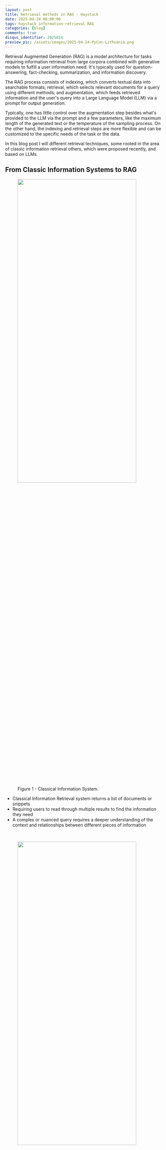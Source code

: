 ```yaml
---
layout: post
title: Retrieval methods in RAG - Haystack
date: 2025-04-24 00:00:00
tags: haystack information-retrieval RAG 
categories: [blog]
comments: true
disqus_identifier: 2025024
preview_pic: /assets/images/2025-04-24-PyCon-Lithuania.png
---
```


Retrieval Augmented Generation (RAG) is a model architecture for tasks requiring information retrieval from large corpora combined with generative models to fulfill a user information need. It's typically used for question-answering, fact-checking, summarization, and information discovery.

The RAG process consists of indexing, which converts textual data into searchable formats; retrieval, which selects relevant documents for a query using different methods; and augmentation, which feeds retrieved information and the user's query into a Large Language Model (LLM) via a prompt for output generation.

Typically, one has little control over the augmentation step besides what's provided to the LLM via the prompt and a few parameters, like the maximum length of the generated text or the temperature of the sampling process. On the other hand, the indexing and retrieval steps are more flexible and can be customized to the specific needs of the task or the data.


In this blog post I will different retrieval techniques, some rooted in the area of classic information retrieval others, which were proposed recently, and based on LLMs.


## __From Classic Information Systems to RAG__

<figure>
  <img style="width: 95%; height: 50%" src="/assets/images/2025-04-24-IR-to-RAG_1.png">
  <figcaption>Figure 1 - Classical Information System.</figcaption>
</figure>

- Classical Information Retrieval system returns a list of documents or snippets
- Requiring users to read through multiple results to find the information they need
- A complex or nuanced query requires a deeper understanding of the context and relationships between different pieces of information

<br>

<figure>
  <img style="width: 95%; height: 50%" src="/assets/images/2025-04-24-IR-to-RAG_2.png">
  <figcaption>Figure 2 - Retrieval Augmented Generation system.</figcaption>
</figure>

- What if, instead the user sifting through the results, we build a prompt composed by retrieved snippets together with the query and feed it to an LLM? 


<figure>
  <img style="width: 95%; height: 50%" src="/assets/images/2025-04-24-RAG.png">
  <figcaption>Figure 3 - Retrieval Augmented Generation system.</figcaption>
</figure>


### __Baseline Retrieval__


**User Query**

● **Indexing**: split documents into chunks and index in a vector db

● **Query**: retrieve chunks 

a. embedding similarity with query

b. using query as keyword filter

● **Ranking**: rank by similarity with the query 11



**Outline**

1. Classic Retrieval Techniques

2. LLM-based Retrieval Techniques

3. Comparative Summary

4. Experiment





**Sentence-Window Retrieval**


…

**User Query**

● Retrieve the chunks before and after the matching chunk 14

<figure>
  <img style="width: 95%; height: 50%" src="/assets/images/2025-04-24-Baseline-Retrieval-System.png">
  <figcaption>Figure 4 - Baseline RAG system.</figcaption>
</figure>



## __Classical Techniques__




### __Sentence-Window Retrieval__


● Retrieve the chunks before and after the matching chunk

● A simple way to gather more context

● Indexing needs to preserve the order of the chunks 15

<figure>
  <img style="width: 95%; height: 50%" src="/assets/images/2025-04-24-Sentence-Window-Retrieval.png">
  <figcaption>Figure 5 - Sentence Window Retrieval.</figcaption>
</figure>



### __Auto-Merging Retrieval__

● Transform documents into an Hierarchical Tree structure 16

**Index**

● Transform documents into an Hierarchical Tree structure

● Children chunks/sentences are index and used for retrieval 17





**Index**

● With a threshold of 0.5

- The paragraph\_1 is returned, instead of 4 sentences

- Plus, the one sentence from paragraph\_2

● A whole paragraph might be more informative than individual chunks 18


<figure>
  <img style="width: 95%; height: 50%" src="/assets/images/2025-04-24-Auto-Merging-Retrieval.png">
  <figcaption>Figure 6 - Auto-Merging Retrieval.</figcaption>
</figure>


### __Maximum Marginal Relevance \(MMR\)__

● Classical retrieval ranks the retrieved documents by relevance similarity to the user query

● What about scenarios with a high number of relevant documents, but also highly redundant or containing partially or fully duplicative information? 

● We need to consider how novel is a document compared to the already retrieved docs




**Maximum Marginal Relevance \(MMR\)**

Each retrieved document is scored




**Maximum Marginal Relevance \(MMR\)**

Each retrieved document is scored:

- Similarity between a candidate document and the query 21





**Maximum Marginal Relevance \(MMR\)**

Each retrieved document is scored:

- Find maximum similarity between a candidate document and any previously selected document. 

- Maximize the similarity to already selected documents and then subtracting it - penalize documents that are too similar to what's already been selected. 

22





**Maximum Marginal Relevance \(MMR\)**

Each retrieved document is scored:

- Similarity between the candidate document and the query

- Find maximum similarity between a candidate document and any previously selected document. 

- Maximize the similarity to already selected documents and then subtracting it - penalize documents that are too similar to what's already been selected. 

- **λ** balances between these two terms 23





**Maximum Marginal Relevance \(MMR\)**

Each retrieved document is scored:

- Similarity between the candidate document and the query

- Find maximum similarity between the candidate document and any previously selected document. By maximizing the similarity to already selected documents and then subtracting it, we penalize documents that are too similar to what's already been selected. 

- **λ** balances between these two terms 24


<figure>
  <img style="width: 95%; height: 50%" src="/assets/images/2024-11-17-ml-report-toolkit.png">
  <figcaption>Figure 7 - Precision Recall Curve and a Confusion Matrix.</figcaption>
</figure>


### __Hybrid Retrieval \+ Reranking__


**Hybrid Retrieval \+ Reranking**

**chunk\_2**

Top-3

**chunk\_9**

**chunk\_3**

**BM25**

**User Query**

**chunk\_7**

Top-3

**chunk\_8**

**chunk\_5**

**Embedding Vector DB**

● Combines multiple search techniques

● keyword-based \(BM25\) and semantic-based \(embedding vector\) 26





**Hybrid Retrieval \+ Reranking**



Top-3

**chunk\_8**

**chunk\_5**

**Embedding Vector DB**

● Combines multiple search techniques

● \(BM25\) and semantic-based \(embedding vector\) keyword-based \(BM25\) and semantic-based \(embedding vector\)

● Rank-merge results

27


<figure>
  <img style="width: 95%; height: 50%" src="/assets/images/2025-04-24-Hybrid-Retrieval.png">
  <figcaption>Figure 8 - Hybrid Retrieval.</figcaption>
</figure>



## __LLLM-based Techniques__


### __Multi-Query__


● Expand a user query into *n* similar queries reflecting the original intent

● ..or break-down a complex query into individual questions 30

● Expand a user query into *n* similar queries reflecting the original intent

● ..or break-down a complex query into individual questions

● Each new query is used for an individual retrieval processes 31


● Expand a user query into *n* similar queries reflecting the original intent

● ..or break-down a complex query into individual questions

● Each new query is used for an individual retrieval processes

● Re-ranking process over all retrieved chunks 32

<figure>
  <img style="width: 95%; height: 50%" src="/assets/images/2025-04-24-Multi-Query-Retrieval.png">
  <figcaption>Figure 9 - Precision Recall Curve and a Confusion Matrix.</figcaption>
</figure>


### __Hypothetical Document Embeddings - HyDE__

● Given a user query, use a LLM to generate *n* "hypothetical" \(short\) documents whose content would ideally answer the query 33

● Given a user query, use a LLM to generate *n* "hypothetical" \(short\) documents whose content would ideally answer the query

● Each of the *n* documents is embedded into a vector 34

● Given a user query, use a LLM to generate *n* "hypothetical" \(short\) documents whose content would ideally answer the query

● Each of the *n* documents is embedded into a vector

● You perform an average pooling generating a new query embedding used to search for similar documents instead of the original query 35

<figure>
  <img style="width: 95%; height: 50%" src="/assets/images/2025-04-24-HyDE.png">
  <figcaption>Figure 10 - Precision Recall Curve and a Confusion Matrix.</figcaption>
</figure>



### __Document Summary Indexing__


● **Summary Index: **generate a summary for each document with an LLM

● **Summary Index: **generate a summary for each document with an LLM

● **Chunk Index: **split each document up into chunks 37


● **Summary Index: **generate a summary for each document with an LLM

● **Chunk Index: **split each document up into chunks 

● Use the **Summary Index** to retrieve top-k relevant documents to the query 38

● **Summary Index: **generate a summary for each document with an LLM

● **Chunk Index: **split each document up into chunks 

● Use the **Summary Index** to retrieve top-k relevant documents to the query

● Using the document\(s\) reference retrieve the most relevant chunks 39

<figure>
  <img style="width: 95%; height: 50%" src="/assets/images/2025-04-24-Document-Summary-Indexing.png">
  <figcaption>Figure 11 - Precision Recall Curve and a Confusion Matrix.</figcaption>
</figure>




## __Summary__


## __Comparative Experiment__

● "ARAGOG: Advanced RAG Output Grading" M Eibich, S Nagpal, A Fred-Ojala arXiv preprint, 2024

● **Dataset:**

○ ArXiv preprints covering topics around Transformers and LLMs

○ 13 PDF papers \(https://huggingface.co/datasets/jamescalam/ai-arxiv\)

○ 107 questions and answers generated with the assistance of an LLM

○ All questions and answers were manually validated and corrected

**● Experiment:**

○ Run the questions over each retrieval technique

○ Compare ground-truth answer with generated answer

○ Semantic Answer Similarity: cos sim embeddings of both answers 41





## __Takeaways__

● Build a dataset for our use case - **50~100 annotated questions**

● Start with the simple RAG approach and set it as your baseline

● Start by exploring “cheap” and simple techniques

● **Sentence-Window Retriever** and **Hybrid Retrieval - **good results and no need for complexing indexing or an LLM

● If none of these produces satisfying results then, explore indexing/retrieval methods based on LLMs


**Haystack Implementations**

Sentence-Window Retrieval

**haystack.components.retrievers.SentenceWindowRetriever**

Auto-Merging Retrieval

**haystack.components.retrievers.AutoMergingRetriever**

**haystack.components.preprocessors.HierarchicalDocumentSplitter**

Maximum Margin Relevance

**haystack.components.rankers.SentenceTransformersDiversityRanker**

Hybrid Retrieval w/ ReRanking

**haystack.components.retrievers.InMemoryEmbeddingRetriever**

**haystack.components.retrievers.InMemoryBM25Retriever**

**haystack.components.joiners.DocumentJoiner** \(ranking techniques\) Multi-Query

**https://github.com/davidsbatista/haystack-retrieval**

**https://haystack.deepset.ai/blog/query-expansion**

**https://haystack.deepset.ai/blog/query-decomposition**

Hypothetical Document Embeddings

**https://haystack.deepset.ai/blog/optimizing-retrieval-with-hyde**

Document Summary Indexing

**https://github.com/davidsbatista/haystack-retrieval**

44



**Haystack Implementations - SuperComponents** Sentence-Window Retrieval

**haystack.components.retrievers.SentenceWindowRetriever**

Auto-Merging Retrieval

**haystack.components.retrievers.AutoMergingRetriever**

**haystack.components.preprocessors.HierarchicalDocumentSplitter**

Maximum Margin Relevance

**haystack.components.rankers.SentenceTransformersDiversityRanker**

Hybrid Retrieval w/ ReRanking

**Will be soon available as a SuperComponent\! **

Multi-Query

**Can be built as a SuperComponent\! **

Hypothetical Document Embeddings

**Can be built as a SuperComponent\! **

Document Summary Indexing

**Can be built as a SuperComponent\! **

**SuperComponent in Haystack 2.12.0\! **

- wrap complex pipelines into reusable \(super\)components

- easy to reuse them across applications

- Initialize a SuperComponent with a pipeline 45



## __References__ ##

- "The use of MMR, diversity-based reranking for reordering documents and producing summaries" J Carbonell, J Goldstein - ACM SIGIR 1998**

- "ARAGOG: Advanced RAG Output Grading" M Eibich, S Nagpal, A Fred-Ojala arXiv preprint, 2024**

- ****Advanced RAG: Query Expansion” - Haystack Blog, 2024**

- ”Advanced RAG: Query Decomposition & Reasoning” ****- Haystack Blog, 2024**

- “Precise Zero-Shot Dense Retrieval without Relevance Labels” Luyu Gao, ****Xueguang Ma, Jimmy Lin, and Jamie Callan- * ACL 2023***

- "A New Document Summary Index for LLM-powered QA Systems", Jerry Liu 2023 **

**Code and experiments**
